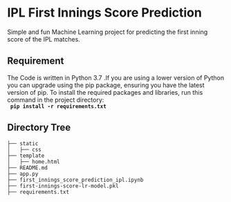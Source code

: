 # IPL First Innings Score Prediction

Simple and fun Machine Learning project for predicting the first inning score of the IPL matches. 

<h2> Requirement </h2>
The Code is written in Python 3.7 .If you are using a lower version of Python you can upgrade using the pip package, ensuring you have the latest version of pip. To install the required packages and libraries, run this command in the project directory:
<br>
<b> <Code> pip install -r requirements.txt </Code> </b>

<h2> Directory Tree </h2>

```
├── static 
│   ├── css
├── template
│   ├── home.html
├── README.md
├── app.py
├── first_innings_score_prediction_ipl.ipynb 
├── first-innings-score-lr-model.pkl
├── requirements.txt
```
 
